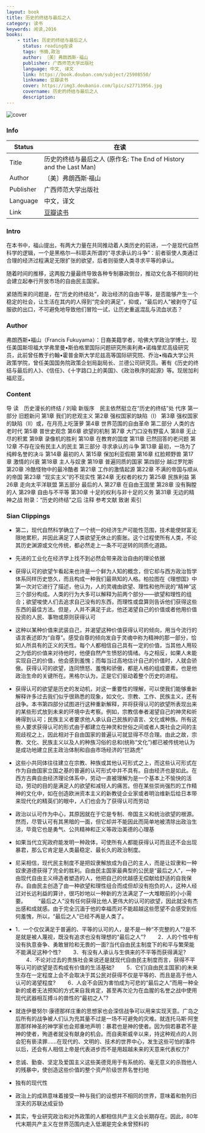 ```yaml
---
layout: book
title: 历史的终结与最后之人
category: 读书
keywords: 阅读,2016
books: 
    - title: 历史的终结与最后之人
      status: reading在读
      tags: 书摘,政治
      author: 〔美〕弗朗西斯·福山
      publisher: 广西师范大学出版社
      language: 中文, 译文
      link: https://book.douban.com/subject/25908550/
      linkname: 豆瓣读书
      cover: https://img3.doubanio.com/lpic/s27713956.jpg
      covername: 历史的终结与最后之人
      description: 
---
```


![cover](https://img3.doubanio.com/lpic/s27713956.jpg "历史的终结与最后之人")

### Info

| Status | 在读 |
|---|---|
| Title | 历史的终结与最后之人 (原作名: The End of History and the Last Man) |
| Author | 〔美〕弗朗西斯·福山 |
| Publisher | 广西师范大学出版社 |
| Language | 中文，译文 |
| Link | [豆瓣读书](https://book.douban.com/subject/25908550/ ) |

### Intro

在本书中，福山提出，有两大力量在共同推动着人类历史的前进，一个是现代自然科学的逻辑，一个是黑格尔—科耶夫所谓的“寻求承认的斗争”：前者驱使人类通过合理的经济过程满足无限扩张的欲望，后者则驱使人类寻求平等的承认。

随着时间的推移，这两股力量最终导致各种专制暴政倒台，推动文化各不相同的社会建立起奉行开放市场的自由民主国家。

紧随而来的问题是，在“历史的终结处”，政治经济的自由平等，是否能够产生一个稳定的社会，让生活在其内的人得到“完全的满足”，抑或，“最后的人”被剥夺了征服欲的出口，不可避免地导致他们冒险一试，让历史重返混乱与流血状态？

### Author
  
弗朗西斯•福山（Francis Fukuyama）：日裔美籍学者，哈佛大学政治学博士，现任美国斯坦福大学弗里曼•斯伯格里国际问题研究所奥利弗•诺梅里尼高级研究员，此前曾任教于约翰•霍普金斯大学尼兹高等国际研究院、乔治•梅森大学公共政策学院，曾任美国国务院政策企划局副局长、兰德公司研究员。著有《历史的终结与最后的人》、《信任》、《十字路口上的美国》、《政治秩序的起源》等。现居加利福尼亚。

### Content

导 读　历史漫长的终结 / 刘瑜
新版序　民主依然挺立在“历史的终结”处
代序
第一部分 旧题新问
第1章 我们的悲观主义
第2章 强权国家的缺陷（I）
第3章 强权国家的缺陷（II）或，在月亮上吃菠萝
第4章 世界范围的自由革命
第二部分 人类的古老时代
第5章 普世史观念
第6章 欲望的机制
第7章 大门口没有野蛮人
第8章 无止尽的积累
第9章 录像机的胜利
第10章 在教育的国度
第11章 已然回答的老问题
第12章 不存在没有民主人的民主
第三部分 寻求承认的斗争
第13章 最初，一场为了纯粹名誉的决斗
第14章 最初的人
第15章 保加利亚假期
第16章 红脸颊野兽
第17章 激情的兴衰
第18章 主人与奴隶
第19章 普遍同质的国家
第四部分 越过罗陀斯
第20章 冷酷怪物中的最冷酷者
第21章 工作的激情起源
第22章 不满的帝国与顺从的帝国
第23章 “现实主义”的不现实性
第24章 无权者的权力
第25章 民族利益
第26章 走向太平洋联盟
第五部分 最后的人
第27章 在自由王国里
第28章 没有胸膛的人
第29章 自由与不平等
第30章 十足的权利与非十足的义务
第31章 无边的精神之战
附录：“历史的终结”之后
注释
参考文献
致谢
索引

### Sian Clippings

- 第二，现代自然科学确立了一个统一的经济生产可能性范围，技术能使财富无限地累积，并因此满足了人类欲望无休止的膨胀。这个过程使所有人类，不论其历史渊源或文化传统，都必然走上一条不可逆转的同质化道路。

- 先进的工业化在经济学上找不到必然会带来政治自由的理论依据

- 获得认可的欲望乍看起来也许是一个鲜为人知的概念，但它却与西方政治哲学体系同样历史悠久，而且构成一种我们最熟知的人格。柏拉图在《理想国》中第一次对它进行了描述，他认为，人的灵魂由欲望、理性和他所说的“精神”这三个部分构成。人类的行为大多可以解释为前两个部分——欲望和理性的组合；欲望唆使人们去追求自己没有的东西，而理性或盘算则告诉他们获得这些东西的最佳方法。但是，人并不满足于此，他还渴望自己的价值或者他用价值投资的人民、事物或原则获得认可

- 这种以某种价值来武装自己，并渴望这种价值获得认可的倾向，用当今流行的语言表述即为“自尊”。感受自尊的倾向发自于灵魂中称为精神的那一部分，恰如人所具有的正义的天性。每个人都相信自己具有一定的价值，当其他人用较之为低的价值来对待他时，他便自然产生愤怒的情绪。与之相反，如果人未能实现自己的价值，他会感到羞愧；而每当过高地估计自己的价值时，人就会骄傲。获得认可的欲望，连同愤怒、羞愧和骄傲，都是人格的组成要素，也是他政治生命的关键所在。黑格尔认为，正是它们驱动着整个历史的进程。

- 获得认可的欲望是历史的发动机，对这一重要性的理解，可以使我们能够重新解释许多过去我们似乎很熟悉的现象，如文化、宗教、工作、民族主义，还有战争。本书第四部分试图进行这种重新解释，并将获得认可的欲望所表现出来的某些形式放到未来的环境中去考察。例如，宗教信奉者渴望自己的神灵和祈祷得到认可；民族主义者要求他人承认自己民族的语言、文化或种族。所有这些人要求获得认可的形式由于都建立在神灵和世俗之间或者人类社会之间的主观歧视之上，因此相对于自由国家的普遍认可就显得不尽合理。由此之故，宗教、文化、民族主义以及人的种族习俗的总和(统称“文化”)都已被传统地认为是成功地建立民主政治体制和自由市场经济的“拦路虎”

- 这些小共同体往往建立在宗教、种族或其他认可形式之上，而这些认可形式在作为自由国家立国之基的普遍的认可形式中并不具有。自由经济也是如此。在西方古典自由经济理论体系中，劳动一直被理解为是一个基本上不愉快的活动，劳动的目的是满足人的欲望和减轻人的痛苦。但在某些崇尚强烈的工作精神的文化中，如在创造欧洲资本主义的新教徒企业家或者明治维新后给日本带来现代化的精英们的眼中，人们也会为了获得认可而劳动

- 政治以认可作为中心，其原因就在于它是专制、帝国主义和统治欲望的根源。然而，尽管认可有其黑暗的一面，但它却并不能因此而简单地被清除出政治生活，毕竟它也是勇气、公共精神和正义等政治美德的心理基

- 如果当代立宪政府能发明一种政体，可使所有人都能获得认可而且还不会出现暴君，那么它肯定是人类最稳定、最长久的政治制度。

- 尼采相信，现代民主制度不是把奴隶解放成为自己的主人，而是让奴隶和一种奴隶道德获得了完全的胜利。自由民主国家最典型的公民是“最后之人”，一种由现代自由主义缔造者塑造的人，他把自己的优越感无偿献给舒适的自我保存。自由民主创造了由一种欲望和理性组合而成但却没有抱负的人，这种人经过对长远利益的算计，很巧妙地以一种新的方法满足了一大堆眼前的小小需要。 　　“最后之人”没有任何获得比他人更伟大的认可的欲望，因此就没有杰出感和成就感。由于完全沉湎于他的幸福而对不能超越这些愿望不会感受到任何羞愧，所以，“最后之人”已经不再是人类了。

- 1．一个仅仅满足于普遍的、平等的认可的人，是不是一种“不完整的人”?是不是就是被人蔑视，既没有追求也没有理想的“最后之人”? 　　2．人的个性中有没有执意奋争、勇敢冒险和无畏的一面?当代自由民主制度下的和平与繁荣能不能满足这种个性? 　　3．有没有人承认与生俱来的不平等而获得满足? 　　4．不论对过去的贵族社会来说还是就现代自由民主制度而言，获得不平等认可的欲望是否构成有价值的生活基础? 　　5．它们(自由民主国家)的未来生存在一定程度上会不会取决于其公民对获得不仅是平等的、而且是高于他人认可的渴望程度? 　　6．人会不会因为害怕成为可悲的“最后之人”而用一种全新的或者无法预知的方式来自我肯定，甚至再次沦为在血腥的名誉之战中使用现代武器相互搏斗的兽性的“最初之人”?

- 就连伊曼努尔·康德那样庄重的思想家也会深信战争可以用来实现天意。广岛之后所有的战争被人们认为充其量不过是一场不可避免的灾难。就连托马斯·阿奎那那样神圣的神学家也会郑重地声明：暴君也是神的使者。因为倘若暴君不是神的使者，殉道者就没有献身的机会。而自奥斯威辛以来，持这种观点的人则会犯有亵渎罪……在现代的、文明的、技术的世界中心，发生这些可怕的事件以后，还会有人相信上帝是代表进步而不是用超越未来的天意来代表权力?

- 忠诚、勤奋、坚定及爱国主义这些美德竞用于有系统的、毫无意义的杀戮他人的残暴中，使创造这些价值的整个资产阶级世界名誉扫地

- 独有的现代性

- 政治上的成熟意味着接受一种与我们的设想并不相同的世界，意味着和勃列日涅夫的苏联达成妥协

- 其实，专业研究政治和对外政策的人都相信共产主义会长期存在。因此，80年代末期共产主义在世界范围内走入低潮是完全未曾预料的
